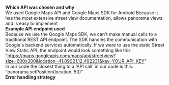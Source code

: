 <b>Which API was chosen and why</b>
<br>
We used Google Maps API and Google Maps SDK for Android
Because it has the most extensive street view documentation, allows panorama views and is easy to implement
<br>
<b>Example API endpoint used</b>
<br>
Because we use the Google Maps SDK, we can't make manual calls to a traditional REST API endpoint. The SDK handles the communication with Google's backend services automatically. If we were to use the static Street View Static API, the endpoint would look something like this
"https://maps.googleapis.com/maps/api/streetview?size=600x300&location=41.89021,12.492231&key=YOUR_API_KEY"
<br>
In our code the closest thing to a 'API call' in our code is this: "panorama.setPosition(location, 50)"
<br>
<b>Error handling strategy</b>

